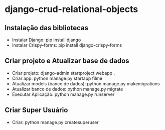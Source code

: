 # django-crud-relational-objects

## Instalação das bibliotecas

* Instalar Django: pip install django
* Instalar Crispy-forms: pip install django-crispy-forms

## Criar projeto e Atualizar base de dados

* Criar projeto: django-admin startproject webapp .
* Criar app: python manage.py startapp filme
* Atualizar models (banco de dados): python manage.py makemigrations
* Atualizar banco de dados: python manage.py migrate
* Executar Aplicação: python manage.py runserver

## Criar Super Usuário

* Criar: python manage.py createsuperuser
